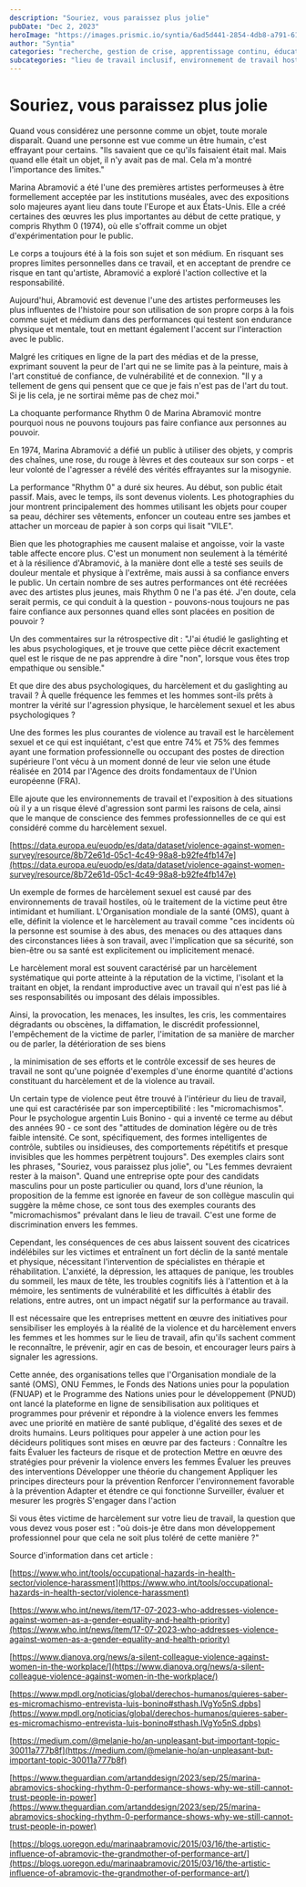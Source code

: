 ```yaml
---
description: "Souriez, vous paraissez plus jolie"
pubDate: "Dec 2, 2023"
heroImage: "https://images.prismic.io/syntia/6ad5d441-2854-4db8-a791-6199acc34df0_695692_1693392958107_2.jpg?auto=compress,format"
author: "Syntia"
categories: "recherche, gestion de crise, apprentissage continu, éducation en ligne"
subcategories: "lieu de travail inclusif, environnement de travail hostile, droits des employés, développement du leadership, parcours professionnel"
---
```


# Souriez, vous paraissez plus jolie

Quand vous considérez une personne comme un objet, toute morale disparaît. Quand
une personne est vue comme un être humain, c'est effrayant pour certains. "Ils
savaient que ce qu'ils faisaient était mal. Mais quand elle était un objet, il
n'y avait pas de mal. Cela m'a montré l'importance des limites."

Marina Abramović a été l'une des premières artistes performeuses à être
formellement acceptée par les institutions muséales, avec des expositions solo
majeures ayant lieu dans toute l'Europe et aux États-Unis. Elle a créé certaines
des œuvres les plus importantes au début de cette pratique, y compris Rhythm 0
(1974), où elle s'offrait comme un objet d'expérimentation pour le public.

Le corps a toujours été à la fois son sujet et son médium. En risquant ses
propres limites personnelles dans ce travail, et en acceptant de prendre ce
risque en tant qu'artiste, Abramović a exploré l'action collective et la
responsabilité.

Aujourd'hui, Abramović est devenue l'une des artistes performeuses les plus
influentes de l'histoire pour son utilisation de son propre corps à la fois
comme sujet et médium dans des performances qui testent son endurance physique
et mentale, tout en mettant également l'accent sur l'interaction avec le public.

Malgré les critiques en ligne de la part des médias et de la presse, exprimant
souvent la peur de l'art qui ne se limite pas à la peinture, mais à l'art
constitué de confiance, de vulnérabilité et de connexion. "Il y a tellement de
gens qui pensent que ce que je fais n'est pas de l'art du tout. Si je lis cela,
je ne sortirai même pas de chez moi."

La choquante performance Rhythm 0 de Marina Abramović montre pourquoi nous ne
pouvons toujours pas faire confiance aux personnes au pouvoir.

En 1974, Marina Abramović a défié un public à utiliser des objets, y compris des
chaînes, une rose, du rouge à lèvres et des couteaux sur son corps - et leur
volonté de l'agresser a révélé des vérités effrayantes sur la misogynie.

La performance "Rhythm 0" a duré six heures. Au début, son public était passif.
Mais, avec le temps, ils sont devenus violents. Les photographies du jour
montrent principalement des hommes utilisant les objets pour couper sa peau,
déchirer ses vêtements, enfoncer un couteau entre ses jambes et attacher un
morceau de papier à son corps qui lisait "VILE".

Bien que les photographies me causent malaise et angoisse, voir la vaste table
affecte encore plus. C'est un monument non seulement à la témérité et à la
résilience d'Abramović, à la manière dont elle a testé ses seuils de douleur
mentale et physique à l'extrême, mais aussi à sa confiance envers le public. Un
certain nombre de ses autres performances ont été recréées avec des artistes
plus jeunes, mais Rhythm 0 ne l'a pas été. J'en doute, cela serait permis, ce
qui conduit à la question - pouvons-nous toujours ne pas faire confiance aux
personnes quand elles sont placées en position de pouvoir ?

Un des commentaires sur la rétrospective dit : "J'ai étudié le gaslighting et
les abus psychologiques, et je trouve que cette pièce décrit exactement quel est
le risque de ne pas apprendre à dire "non", lorsque vous êtes trop empathique ou
sensible."

Et que dire des abus psychologiques, du harcèlement et du gaslighting au travail
? À quelle fréquence les femmes et les hommes sont-ils prêts à montrer la vérité
sur l'agression physique, le harcèlement sexuel et les abus psychologiques ?

Une des formes les plus courantes de violence au travail est le harcèlement
sexuel et ce qui est inquiétant, c'est que entre 74% et 75% des femmes ayant une
formation professionnelle ou occupant des postes de direction supérieure l'ont
vécu à un moment donné de leur vie selon une étude réalisée en 2014 par l'Agence
des droits fondamentaux de l'Union européenne (FRA).

Elle ajoute que les environnements de travail et l'exposition à des situations
où il y a un risque élevé d'agression sont parmi les raisons de cela, ainsi que
le manque de conscience des femmes professionnelles de ce qui est considéré
comme du harcèlement sexuel.

[https://data.europa.eu/euodp/es/data/dataset/violence-against-women-survey/resource/8b72e61d-05c1-4c49-98a8-b92fe4fb147e](https://data.europa.eu/euodp/es/data/dataset/violence-against-women-survey/resource/8b72e61d-05c1-4c49-98a8-b92fe4fb147e)

Un exemple de formes de harcèlement sexuel est causé par des environnements de
travail hostiles, où le traitement de la victime peut être intimidant et
humiliant. L'Organisation mondiale de la santé (OMS), quant à elle, définit la
violence et le harcèlement au travail comme "ces incidents où la personne est
soumise à des abus, des menaces ou des attaques dans des circonstances liées à
son travail, avec l'implication que sa sécurité, son bien-être ou sa santé est
explicitement ou implicitement menacé.

Le harcèlement moral est souvent caractérisé par un harcèlement systématique qui
porte atteinte à la réputation de la victime, l'isolant et la traitant en objet,
la rendant improductive avec un travail qui n'est pas lié à ses responsabilités
ou imposant des délais impossibles.

Ainsi, la provocation, les menaces, les insultes, les cris, les commentaires
dégradants ou obscènes, la diffamation, le discrédit professionnel,
l'empêchement de la victime de parler, l'imitation de sa manière de marcher ou
de parler, la détérioration de ses biens

, la minimisation de ses efforts et le contrôle excessif de ses heures de
travail ne sont qu'une poignée d'exemples d'une énorme quantité d'actions
constituant du harcèlement et de la violence au travail.

Un certain type de violence peut être trouvé à l'intérieur du lieu de travail,
une qui est caractérisée par son imperceptibilité : les "micromachismos". Pour
le psychologue argentin Luis Bonino - qui a inventé ce terme au début des années
90 - ce sont des "attitudes de domination légère ou de très faible intensité. Ce
sont, spécifiquement, des formes intelligentes de contrôle, subtiles ou
insidieuses, des comportements répétitifs et presque invisibles que les hommes
perpètrent toujours". Des exemples clairs sont les phrases, "Souriez, vous
paraissez plus jolie", ou "Les femmes devraient rester à la maison". Quand une
entreprise opte pour des candidats masculins pour un poste particulier ou quand,
lors d'une réunion, la proposition de la femme est ignorée en faveur de son
collègue masculin qui suggère la même chose, ce sont tous des exemples courants
des "micromachismos" prévalant dans le lieu de travail. C'est une forme de
discrimination envers les femmes.

Cependant, les conséquences de ces abus laissent souvent des cicatrices
indélébiles sur les victimes et entraînent un fort déclin de la santé mentale et
physique, nécessitant l'intervention de spécialistes en thérapie et
réhabilitation. L'anxiété, la dépression, les attaques de panique, les troubles
du sommeil, les maux de tête, les troubles cognitifs liés à l'attention et à la
mémoire, les sentiments de vulnérabilité et les difficultés à établir des
relations, entre autres, ont un impact négatif sur la performance au travail.

Il est nécessaire que les entreprises mettent en œuvre des initiatives pour
sensibiliser les employés à la réalité de la violence et du harcèlement envers
les femmes et les hommes sur le lieu de travail, afin qu'ils sachent comment le
reconnaître, le prévenir, agir en cas de besoin, et encourager leurs pairs à
signaler les agressions.

Cette année, des organisations telles que l'Organisation mondiale de la santé
(OMS), ONU Femmes, le Fonds des Nations unies pour la population (FNUAP) et le
Programme des Nations unies pour le développement (PNUD) ont lancé la plateforme
en ligne de sensibilisation aux politiques et programmes pour prévenir et
répondre à la violence envers les femmes avec une priorité en matière de santé
publique, d'égalité des sexes et de droits humains. Leurs politiques pour
appeler à une action pour les décideurs politiques sont mises en œuvre par des
facteurs : Connaître les faits Évaluer les facteurs de risque et de protection
Mettre en œuvre des stratégies pour prévenir la violence envers les femmes
Évaluer les preuves des interventions Développer une théorie du changement
Appliquer les principes directeurs pour la prévention Renforcer l'environnement
favorable à la prévention Adapter et étendre ce qui fonctionne Surveiller,
évaluer et mesurer les progrès S'engager dans l'action

Si vous êtes victime de harcèlement sur votre lieu de travail, la question que
vous devez vous poser est : "où dois-je être dans mon développement
professionnel pour que cela ne soit plus toléré de cette manière ?"

Source d'information dans cet article :

[https://www.who.int/tools/occupational-hazards-in-health-sector/violence-harassment](https://www.who.int/tools/occupational-hazards-in-health-sector/violence-harassment)

[https://www.who.int/news/item/17-07-2023-who-addresses-violence-against-women-as-a-gender-equality-and-health-priority](https://www.who.int/news/item/17-07-2023-who-addresses-violence-against-women-as-a-gender-equality-and-health-priority)

[https://www.dianova.org/news/a-silent-colleague-violence-against-women-in-the-workplace/](https://www.dianova.org/news/a-silent-colleague-violence-against-women-in-the-workplace/)

[https://www.mpdl.org/noticias/global/derechos-humanos/quieres-saber-es-micromachismo-entrevista-luis-bonino#sthash.lVgYo5nS.dpbs](https://www.mpdl.org/noticias/global/derechos-humanos/quieres-saber-es-micromachismo-entrevista-luis-bonino#sthash.lVgYo5nS.dpbs)

[https://medium.com/@melanie-ho/an-unpleasant-but-important-topic-30011a777b8f](https://medium.com/@melanie-ho/an-unpleasant-but-important-topic-30011a777b8f)

[https://www.theguardian.com/artanddesign/2023/sep/25/marina-abramovics-shocking-rhythm-0-performance-shows-why-we-still-cannot-trust-people-in-power](https://www.theguardian.com/artanddesign/2023/sep/25/marina-abramovics-shocking-rhythm-0-performance-shows-why-we-still-cannot-trust-people-in-power)

[https://blogs.uoregon.edu/marinaabramovic/2015/03/16/the-artistic-influence-of-abramovic-the-grandmother-of-performance-art/](https://blogs.uoregon.edu/marinaabramovic/2015/03/16/the-artistic-influence-of-abramovic-the-grandmother-of-performance-art/)
